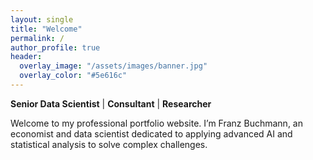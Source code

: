 ```yaml
---
layout: single
title: "Welcome"
permalink: /
author_profile: true
header:
  overlay_image: "/assets/images/banner.jpg"
  overlay_color: "#5e616c"
---
```


**Senior Data Scientist** | **Consultant** | **Researcher**

Welcome to my professional portfolio website. I’m Franz Buchmann, an economist and data scientist dedicated to applying advanced AI and statistical analysis to solve complex challenges.